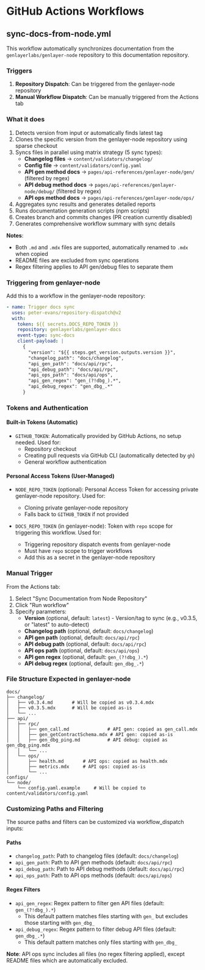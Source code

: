 # GitHub Actions Workflows

## sync-docs-from-node.yml

This workflow automatically synchronizes documentation from the `genlayerlabs/genlayer-node` repository to this documentation repository.

### Triggers

1. **Repository Dispatch**: Can be triggered from the genlayer-node repository
2. **Manual Workflow Dispatch**: Can be manually triggered from the Actions tab

### What it does

1. Detects version from input or automatically finds latest tag
2. Clones the specific version from the genlayer-node repository using sparse checkout
3. Syncs files in parallel using matrix strategy (5 sync types):
   - **Changelog files** → `content/validators/changelog/`
   - **Config file** → `content/validators/config.yaml`
   - **API gen method docs** → `pages/api-references/genlayer-node/gen/` (filtered by regex)
   - **API debug method docs** → `pages/api-references/genlayer-node/debug/` (filtered by regex)
   - **API ops method docs** → `pages/api-references/genlayer-node/ops/`
4. Aggregates sync results and generates detailed reports
5. Runs documentation generation scripts (npm scripts)
6. Creates branch and commits changes (PR creation currently disabled)
7. Generates comprehensive workflow summary with sync details

**Notes**: 
- Both `.md` and `.mdx` files are supported, automatically renamed to `.mdx` when copied
- README files are excluded from sync operations
- Regex filtering applies to API gen/debug files to separate them

### Triggering from genlayer-node

Add this to a workflow in the genlayer-node repository:

```yaml
- name: Trigger docs sync
  uses: peter-evans/repository-dispatch@v2
  with:
    token: ${{ secrets.DOCS_REPO_TOKEN }}
    repository: genlayerlabs/genlayer-docs
    event-type: sync-docs
    client-payload: |
      {
        "version": "${{ steps.get_version.outputs.version }}",
        "changelog_path": "docs/changelog",
        "api_gen_path": "docs/api/rpc",
        "api_debug_path": "docs/api/rpc",
        "api_ops_path": "docs/api/ops",
        "api_gen_regex": "gen_(?!dbg_).*",
        "api_debug_regex": "gen_dbg_.*"
      }
```

### Tokens and Authentication

#### Built-in Tokens (Automatic)

- `GITHUB_TOKEN`: Automatically provided by GitHub Actions, no setup needed. Used for:
  - Repository checkout
  - Creating pull requests via GitHub CLI (automatically detected by `gh`)
  - General workflow authentication

#### Personal Access Tokens (User-Managed)

- `NODE_REPO_TOKEN` (optional): Personal Access Token for accessing private genlayer-node repository. Used for:
  - Cloning private genlayer-node repository
  - Falls back to `GITHUB_TOKEN` if not provided
  
- `DOCS_REPO_TOKEN` (in genlayer-node): Token with `repo` scope for triggering this workflow. Used for:
  - Triggering repository dispatch events from genlayer-node
  - Must have `repo` scope to trigger workflows
  - Add this as a secret in the genlayer-node repository


### Manual Trigger

From the Actions tab:
1. Select "Sync Documentation from Node Repository"
2. Click "Run workflow"
3. Specify parameters:
   - **Version** (optional, default: `latest`) - Version/tag to sync (e.g., v0.3.5, or "latest" to auto-detect)
   - **Changelog path** (optional, default: `docs/changelog`)
   - **API gen path** (optional, default: `docs/api/rpc`)
   - **API debug path** (optional, default: `docs/api/rpc`) 
   - **API ops path** (optional, default: `docs/api/ops`)
   - **API gen regex** (optional, default: `gen_(?!dbg_).*`)
   - **API debug regex** (optional, default: `gen_dbg_.*`)

### File Structure Expected in genlayer-node

```
docs/
├── changelog/
│   ├── v0.3.4.md       # Will be copied as v0.3.4.mdx
│   ├── v0.3.5.mdx      # Will be copied as-is
│   └── ...
├── api/
│   ├── rpc/
│   │   ├── gen_call.md              # API gen: copied as gen_call.mdx
│   │   ├── gen_getContractSchema.mdx # API gen: copied as-is
│   │   ├── gen_dbg_ping.md          # API debug: copied as gen_dbg_ping.mdx
│   │   └── ...
│   └── ops/
│       ├── health.md       # API ops: copied as health.mdx
│       ├── metrics.mdx     # API ops: copied as-is
│       └── ...
configs/
└── node/
    └── config.yaml.example     # Will be copied to content/validators/config.yaml
```

### Customizing Paths and Filtering

The source paths and filters can be customized via workflow_dispatch inputs:

#### Paths
- `changelog_path`: Path to changelog files (default: `docs/changelog`)
- `api_gen_path`: Path to API gen methods (default: `docs/api/rpc`)
- `api_debug_path`: Path to API debug methods (default: `docs/api/rpc`)
- `api_ops_path`: Path to API ops methods (default: `docs/api/ops`)

#### Regex Filters
- `api_gen_regex`: Regex pattern to filter gen API files (default: `gen_(?!dbg_).*`)
  - This default pattern matches files starting with `gen_` but excludes those starting with `gen_dbg_`
- `api_debug_regex`: Regex pattern to filter debug API files (default: `gen_dbg_.*`)
  - This default pattern matches only files starting with `gen_dbg_`

**Note**: API ops sync includes all files (no regex filtering applied), except README files which are automatically excluded.